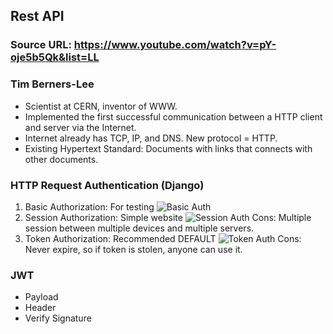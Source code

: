 ## Rest API

### Source URL: https://www.youtube.com/watch?v=pY-oje5b5Qk&list=LL

### Tim Berners-Lee
- Scientist at CERN, inventor of WWW.
- Implemented the first successful communication between a HTTP client and server via the Internet.
- Internet already has TCP, IP, and DNS. New protocol = HTTP.
- Existing Hypertext Standard: Documents with links that connects with other documents.

### HTTP Request Authentication (Django)
1. Basic Authorization: For testing
![Basic Auth](https://i.ibb.co/KVRF33t/Screen-Shot-2020-11-18-at-17-34-57.png)
2. Session Authorization: Simple website
![Session Auth](https://i.ibb.co/VHRGbC5/Screen-Shot-2020-11-18-at-17-36-35.png)
Cons: Multiple session between multiple devices and multiple servers.
3. Token Authorization: Recommended DEFAULT
![Token Auth](https://i.ibb.co/xfBLpJc/Screen-Shot-2020-11-18-at-17-39-29.png)
Cons: Never expire, so if token is stolen, anyone can use it.


### JWT
- Payload
- Header
- Verify Signature
<!--stackedit_data:
eyJoaXN0b3J5IjpbMTgxODQ1NjIxMF19
-->